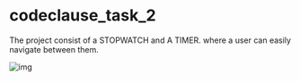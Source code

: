 # codeclause_task_2

The project consist of a STOPWATCH and A TIMER.
where a user can easily navigate between them.

![img](https://github.com/venomhunter123/codeclause_task_2/assets/66792075/df19680d-4734-4ba1-b032-413d352da26d)
